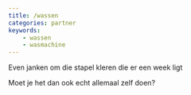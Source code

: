 ```yaml
---
title: /wassen
categories: partner
keywords:
    - wassen
    - wasmachine
---
```


Even janken om die stapel kleren die er een week ligt

Moet je het dan ook echt allemaal zelf doen?